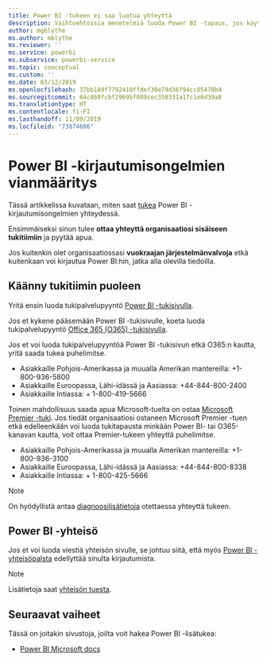 ```yaml
---
title: Power BI -tukeen ei saa luotua yhteyttä
description: Vaihtoehtoisia menetelmiä luoda Power BI -tapaus, jos käyttäjä ei voi kirjautua sisään
author: mgblythe
ms.author: mblythe
ms.reviewer: ''
ms.service: powerbi
ms.subservice: powerbi-service
ms.topic: conceptual
ms.custom: ''
ms.date: 03/12/2019
ms.openlocfilehash: 37bb189f7792410ffdef30e79d36f94cc85478b4
ms.sourcegitcommit: 64c860fcbf2969bf089cec358331a1fc1e0d39a8
ms.translationtype: HT
ms.contentlocale: fi-FI
ms.lasthandoff: 11/09/2019
ms.locfileid: "73874606"
---
```

# <a name="troubleshooting-sign-in-issues-for-power-bi"></a>Power BI -kirjautumisongelmien vianmääritys

Tässä artikkelissa kuvataan, miten saat [tukea](https://powerbi.microsoft.com/support/) Power BI -kirjautumisongelmien yhteydessä.

Ensimmäiseksi sinun tulee **ottaa yhteyttä organisaatiosi sisäiseen tukitiimiin** ja pyytää apua.

Jos kuitenkin olet organisaatiossasi **vuokraajan järjestelmänvalvoja** etkä kuitenkaan voi kirjautua Power BI:hin, jatka alla olevilla tiedoilla.

## <a name="engage-the-support-team"></a>Käänny tukitiimin puoleen

Yritä ensin luoda tukipalvelupyyntö [Power BI -tukisivulla](https://powerbi.microsoft.com/support/).

Jos et kykene pääsemään Power BI -tukisivulle, koeta luoda tukipalvelupyyntö [Office 365 (O365) -tukisivulla](https://support.office.com/home/contact).

Jos et voi luoda tukipalvelupyyntöä Power BI -tukisivun etkä O365:n kautta, yritä saada tukea puhelimitse.

* Asiakkaille Pohjois-Amerikassa ja muualla Amerikan mantereilla: +1-800-936-5800
* Asiakkaille Euroopassa, Lähi-idässä ja Aasiassa: +44-844-800-2400
* Asiakkaille Intiassa: + 1-800-419-5666

Toinen mahdollisuus saada apua Microsoft-tuelta on ostaa [Microsoft Premier -tuki](https://support.microsoft.com/premier). Jos tiedät organisaatiosi ostaneen Microsoft Premier -tuen etkä edelleenkään voi luoda tukitapausta minkään Power BI- tai O365-kanavan kautta, voit ottaa Premier-tukeen yhteyttä puhelimitse.

* Asiakkaille Pohjois-Amerikassa ja muualla Amerikan mantereilla: +1-800-936-3100
* Asiakkaille Euroopassa, Lähi-idässä ja Aasiassa: +44-844-800-8338
* Asiakkaille Intiassa: + 1-800-425-5666

> [!Note]
> On hyödyllistä antaa [diagnoosilisätietoja](service-admin-capturing-additional-diagnostic-information-for-power-bi.md) otettaessa yhteyttä tukeen.

## <a name="power-bi-community"></a>Power BI -yhteisö

Jos et voi luoda viestiä yhteisön sivulle, se johtuu siitä, että myös [Power BI -yhteisöpalsta](https://community.powerbi.com/) edellyttää sinulta kirjautumista.

> [!Note]
> Lisätietoja saat [yhteisön tuesta](https://community.powerbi.com/t5/Community-Support/ct-p/PBI_CommunitySupport).

## <a name="next-steps"></a>Seuraavat vaiheet

Tässä on joitakin sivustoja, joilta voit hakea Power BI -lisätukea:

* [Power BI Microsoft docs](https://docs.microsoft.com/power-bi/)
